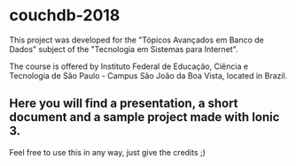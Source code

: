 # couchdb-2018
This project was developed for the "Tópicos Avançados em Banco de Dados" subject of the "Tecnologia em Sistemas para Internet".

The course is offered by Instituto Federal de Educação, Ciência e Tecnologia de São Paulo - Campus São João da Boa Vista, located in Brazil.

Here you will find a presentation, a short document and a sample project made with Ionic 3.
------------------------------------------------------------------------------------------------------------------------------------------
Feel free to use this in any way, just give the credits ;)
